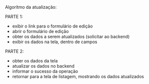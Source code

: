 Algoritmo da atualização:

PARTE 1:
- exibir o link para o formulário de edição
- abrir o formulário de edição
- obter os dados a serem atualizados (solicitar ao backend)
- exibir os dados na tela, dentro de campos

PARTE 2:
- obter os dados da tela
- atualizar os dados no backend
- informar o sucesso da operação
- retornar para a tela de listagem, mostrando os dados atualizados